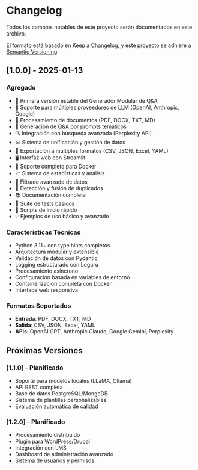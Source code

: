 # Changelog

Todos los cambios notables de este proyecto serán documentados en este archivo.

El formato está basado en [Keep a Changelog](https://keepachangelog.com/es-ES/1.0.0/),
y este proyecto se adhiere a [Semantic Versioning](https://semver.org/lang/es/).

## [1.0.0] - 2025-01-13

### Agregado
- 🎉 Primera versión estable del Generador Modular de Q&A
- 🤖 Soporte para múltiples proveedores de LLM (OpenAI, Anthropic, Google)
- 📄 Procesamiento de documentos (PDF, DOCX, TXT, MD)
- 💭 Generación de Q&A por prompts temáticos
- 🔍 Integración con búsqueda avanzada (Perplexity API)
- 📊 Sistema de unificación y gestión de datos
- 💾 Exportación a múltiples formatos (CSV, JSON, Excel, YAML)
- 🖥️ Interfaz web con Streamlit
- 🐳 Soporte completo para Docker
- 📈 Sistema de estadísticas y análisis
- 🎯 Filtrado avanzado de datos
- 🔄 Detección y fusión de duplicados
- 📚 Documentación completa
- 🧪 Suite de tests básicos
- 🚀 Scripts de inicio rápido
- 💡 Ejemplos de uso básico y avanzado

### Características Técnicas
- Python 3.11+ con type hints completos
- Arquitectura modular y extensible
- Validación de datos con Pydantic
- Logging estructurado con Loguru
- Procesamiento asíncrono
- Configuración basada en variables de entorno
- Containerización completa con Docker
- Interface web responsiva

### Formatos Soportados
- **Entrada**: PDF, DOCX, TXT, MD
- **Salida**: CSV, JSON, Excel, YAML
- **APIs**: OpenAI GPT, Anthropic Claude, Google Gemini, Perplexity

## Próximas Versiones

### [1.1.0] - Planificado
- Soporte para modelos locales (LLaMA, Ollama)
- API REST completa
- Base de datos PostgreSQL/MongoDB
- Sistema de plantillas personalizables
- Evaluación automática de calidad

### [1.2.0] - Planificado  
- Procesamiento distribuido
- Plugin para WordPress/Drupal
- Integración con LMS
- Dashboard de administración avanzado
- Sistema de usuarios y permisos